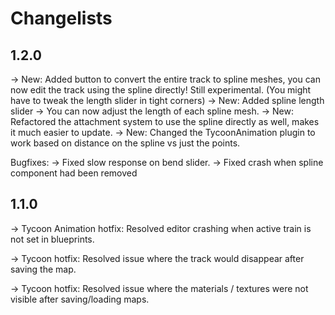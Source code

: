 # Changelists

## 1.2.0

->  New: Added button to convert the entire track to spline meshes, you can now edit the track using the spline directly! Still experimental. (You might have to tweak the length slider in tight corners)
->  New: Added spline length slider -> You can now adjust the length of each spline mesh.
->  New: Refactored the attachment system to use the spline directly as well, makes it much easier to update.
->  New: Changed the TycoonAnimation plugin to work based on distance on the spline vs just the points.

Bugfixes:
->  Fixed slow response on bend slider.
->  Fixed crash when spline component had been removed

## 1.1.0

-> Tycoon Animation hotfix: Resolved editor crashing when active train is not set in blueprints.

-> Tycoon hotfix: Resolved issue where the track would disappear after saving the map.

-> Tycoon hotfix: Resolved issue where the materials / textures were not visible after saving/loading maps.
